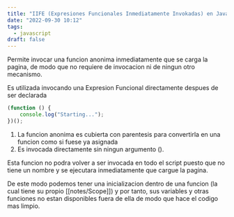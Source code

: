 ```yaml
---
title: "IIFE (Expresiones Funcionales Inmediatamente Invokadas) en JavaScript"
date: "2022-09-30 10:12"
tags: 
  - javascript
draft: false
---
```

Permite invocar una funcion anonima inmediatamente que se carga la pagina, de modo que no requiere de invocacion ni de ningun otro mecanismo.

Es utilizada invocando una Expresion Funcional directamente despues de ser declarada

```JavaScript
(function () {
	console.log("Starting...");
})();
```

1. La funcion anonima es cubierta con parentesis para convertirla en una funcion como si fuese ya asignada
2. Es invocada directamente sin ningun argumento ().

Esta funcion no podra volver a ser invocada en todo el script puesto que no tiene un nombre y se ejecutara inmediatamente que cargue la pagina.

De este modo podemos tener una inicializacion dentro de una funcion (la cual tiene su propio [[notes/Scope]]) y por tanto, sus variables y otras funciones no estan disponibles fuera de ella de modo que hace el codigo mas limpio.